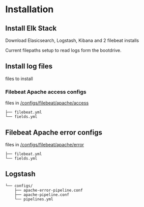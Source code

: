 # Installation

## Install Elk Stack
Download Elasicsearch, Logstash, Kibana and 2 filebeat installs

Current filepaths setup to read logs form the bootdrive.

## Install log files
files to install

### Filebeat Apache access configs
files in [/configs/filebeat/apache/access](https://github.com/TeamOverwatchmmu/TheProjects/tree/master/configs/filebeat/apache/access)
```filebeat/
├── filebeat.yml
└── fields.yml
```

## Filebeat Apache error configs
files in [/configs/filebeat/apache/error](https://github.com/TeamOverwatchmmu/TheProjects/tree/master/configs/filebeat/apache/error)
```filebeat/
├── filebeat.yml
└── fields.yml
```

## Logstash
```filebeat/
└── configs/
    ├── apache-error-pipeline.conf
    ├── apache-pipeline.conf
    └── pipelines.yml
```
